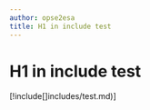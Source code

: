 ```yaml
---
author: opse2esa
title: H1 in include test
---
```


# H1 in include test
[!include[]includes/test.md)]
